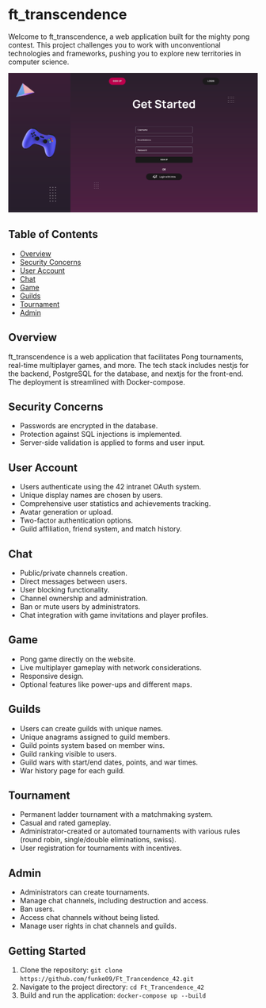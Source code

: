 # ft_transcendence

Welcome to ft_transcendence, a web application built for the mighty pong contest. This project challenges you to work with unconventional technologies and frameworks, pushing you to explore new territories in computer science.


![Project Wallpaper](wall.png)
## Table of Contents
- [Overview](#overview)
- [Security Concerns](#security-concerns)
- [User Account](#user-account)
- [Chat](#chat)
- [Game](#game)
- [Guilds](#guilds)
- [Tournament](#tournament)
- [Admin](#admin)

## Overview
ft_transcendence is a web application that facilitates Pong tournaments, real-time multiplayer games, and more. The tech stack includes nestjs for the backend, PostgreSQL for the database, and nextjs for the front-end. The deployment is streamlined with Docker-compose.

## Security Concerns
- Passwords are encrypted in the database.
- Protection against SQL injections is implemented.
- Server-side validation is applied to forms and user input.

## User Account
- Users authenticate using the 42 intranet OAuth system.
- Unique display names are chosen by users.
- Comprehensive user statistics and achievements tracking.
- Avatar generation or upload.
- Two-factor authentication options.
- Guild affiliation, friend system, and match history.

## Chat
- Public/private channels creation.
- Direct messages between users.
- User blocking functionality.
- Channel ownership and administration.
- Ban or mute users by administrators.
- Chat integration with game invitations and player profiles.

## Game
- Pong game directly on the website.
- Live multiplayer gameplay with network considerations.
- Responsive design.
- Optional features like power-ups and different maps.

## Guilds
- Users can create guilds with unique names.
- Unique anagrams assigned to guild members.
- Guild points system based on member wins.
- Guild ranking visible to users.
- Guild wars with start/end dates, points, and war times.
- War history page for each guild.

## Tournament 
- Permanent ladder tournament with a matchmaking system.
- Casual and rated gameplay.
- Administrator-created or automated tournaments with various rules (round robin, single/double eliminations, swiss).
- User registration for tournaments with incentives.

## Admin
- Administrators can create tournaments.
- Manage chat channels, including destruction and access.
- Ban users.
- Access chat channels without being listed.
- Manage user rights in chat channels and guilds.

## Getting Started
1. Clone the repository: `git clone https://github.com/funke09/Ft_Trancendence_42.git`
2. Navigate to the project directory: `cd Ft_Trancendence_42`
3. Build and run the application: `docker-compose up --build`
